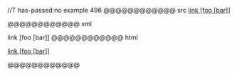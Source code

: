 //T has-passed:no
example 496
@@@@@@@@@@@@ src
[link [foo [bar]]][ref]

[ref]: /uri
@@@@@@@@@@@@ xml
<?xml version="1.0" encoding="UTF-8"?>
<!DOCTYPE document SYSTEM "CommonMark.dtd">
<document xmlns="http://commonmark.org/xml/1.0">
  <paragraph>
    <link destination="/uri" title="">
      <text>link [foo [bar]]</text>
    </link>
  </paragraph>
</document>
@@@@@@@@@@@@ html
<p><a href="/uri">link [foo [bar]]</a></p>
@@@@@@@@@@@@
